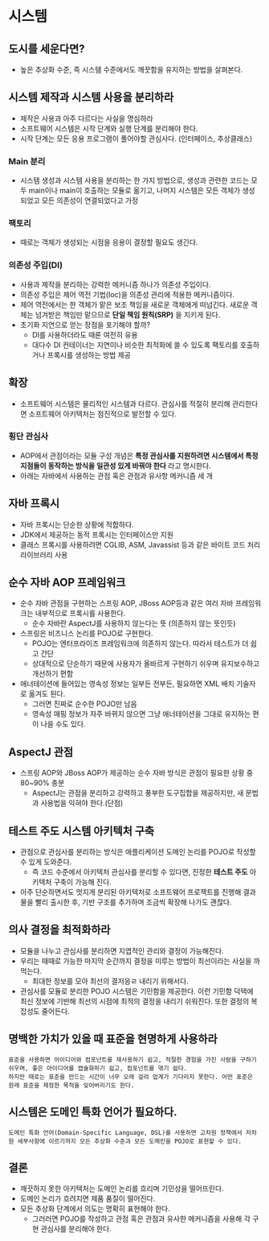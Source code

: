 # 시스템
## 도시를 세운다면?
- 높은 추상화 수준, 즉 시스템 수준에서도 깨끗함을 유지하는 방법을 살펴본다.

## 시스템 제작과 시스템 사용을 분리하라
- 제작은 사용과 아주 다르다는 사실을 명심하라
- 소프트웨어 시스템은 시작 단계와 실행 단계를 분리해야 한다.
- 시작 단계는 모든 응용 프로그램이 풀어야할 관심사다. (인터페이스, 추상클래스)

### Main 분리
- 시스템 생성과 시스템 사용을 분리하는 한 가지 방법으로, 생성과 관련한 코드는 모두 main이나 main이 호출하는 모듈로 옮기고, 나머지 시스템은 모든 객체가 생성되었고 모든 의존성이 연결되었다고 가정

### 팩토리
- 때로는 객체가 생성되는 시점을 응용이 결정할 필요도 생긴다.

### 의존성 주입(DI)
- 사용과 제작을 분리하는 강력한 메커니즘 하나가 의존성 주입이다.
- 의존성 주입은 제어 역전 기법(Ioc)을 의존성 관리에 적용한 메커니즘이다.
- 제어 역전에서는 한 객체가 맡은 보조 책임을 새로운 객체에게 떠넘긴다. 새로운 객체는 넘겨받은 책임만 맡으므로 **단일 책임 원칙(SRP)** 을 지키게 된다.
- 초기화 지연으로 얻는 장점을 포기해야 할까?
  - DI를 사용하더라도 때론 여전히 유용
  - 대다수 DI 컨테이너는 지연이나 비슷한 최적화에 쓸 수 있도록 팩토리를 호출하거나 프록시를 생성하는 방법 제공
  
## 확장
- 소프트웨어 시스템은 물리적인 시스템과 다르다. 관심사를 적절히 분리해 관리한다면 소프트웨어 아키텍처는 점진적으로 발전할 수 있다.

### 횡단 관심사
- AOP에서 관점이라는 모듈 구성 개념은 **특정 관심사를 지원하려면 시스템에서 특정 지점들이 동작하는 방식을 일관성 있게 바꿔야 한다** 라고 명시한다.
- 아래는 자바에서 사용하는 관점 혹은 관점과 유사항 메커니즘 세 개

## 자바 프록시
- 자바 프록시는 단순한 상황에 적합하다.
- JDK에서 제공하는 동적 프록시는 인터페이스만 지원
- 클래스 프록시를 사용하려면 CGLIB, ASM, Javassist 등과 같은 바이트 코드 처리 라이브러리 사용

## 순수 자바 AOP 프레임워크
- 순수 자바 관점을 구현하는 스프링 AOP, JBoss AOP등과 같은 여러 자바 프레임워크는 내부적으로 프록시를 사용한다.
  - 순수 자바란 AspectJ를 사용하지 않는다는 뜻 (의존하지 않는 뜻인듯)
- 스프링은 비즈니스 논리를 POJO로 구현한다.
  - POJO는 엔터프라이즈 프레임워크에 의존하지 않는다. 따라서 테스트가 더 쉽고 간단
  - 상대적으로 단순하기 때문에 사용자가 올바르게 구현하기 쉬우며 유지보수하고 개선하기 편함
- 애너테이션에 들어있는 영속성 정보는 일부든 전부든, 필요하면 XML 배치 기술자로 옮겨도 된다.
  - 그러면 진짜로 순수한 POJO만 남음
  - 영속성 매핑 정보가 자주 바뀌지 않으면 그냥 애너테이션을 그대로 유지하는 편이 나을 수도 있다.
  
## AspectJ 관점
- 스프링 AOP와 JBoss AOP가 제공하는 순수 자바 방식은 관점이 필요한 상황 중 80~90% 충분
  - AspectJ는 관점을 분리하고 강력하고 풍부한 도구집합을 제공하지만, 새 문법과 사용법을 익혀야 한다.(단점)
  
## 테스트 주도 시스템 아키텍처 구축
- 관점으로 관심사를 분리하는 방식은 애플리케이션 도메인 논리를 POJO로 작성할 수 있게 도와준다.
  - 즉 코드 수준에서 아키텍처 관심사를 분리할 수 있다면, 진정한 **테스트 주도** 아키텍처 구축이 가능해 진다.
- 아주 단순하면서도 멋지게 분리된 아키텍처로 소프트웨어 프로젝트를 진행해 결과물을 빨리 출시한 후, 기반 구조를 추가하며 조금씩 확장해 나가도 괜찮다.

## 의사 결정을 최적화하라
- 모듈을 나누고 관심사를 분리하면 지엽적인 관리와 결정이 가능해진다.
- 우리는 때때로 가능한 마지막 순간까지 결정을 미루는 방법이 최선이라는 사실을 까먹는다.
  - 최대한 정보를 모아 최선의 결저응ㄹ 내리기 위해서다.
- 관심사를 모듈로 분리한 POJO 시스템은 기민함을 제공한다. 이런 기민함 덕택에 최신 정보에 기반해 최선의 시점에 최적의 결정을 내리기 쉬워진다. 또한 결정의 복잡성도 줄어든다.

## 명백한 가치가 있을 때 표준을 현명하게 사용하라
```
표준을 사용하면 아이디어와 컴포넌트를 재사용하기 쉽고, 적절한 경험을 가진 사람을 구하기 쉬우며, 좋은 아이디어를 캡슐화하기 쉽고, 컴포넌트를 엮기 쉽다.
하지만 때로는 표준을 만드는 시간이 너무 오래 걸려 업계가 기다리지 못한다. 어떤 표준은 원래 표준을 제정한 목적을 잊어버리기도 한다.
```

## 시스템은 도메인 특화 언어가 필요하다.
```
도메인 특화 언어(Domain-Specific Language, DSL)를 사용하면 고차원 정책에서 저차원 세부사항에 이르기까지 모든 추상화 수준과 모든 도메인을 POJO로 표현할 수 있다.
```

## 결론
- 깨끗하지 못한 아키텍처는 도메인 논리를 흐리며 기민성을 떨어뜨린다.
- 도메인 논리가 흐려지면 제품 품질이 떨어진다.
- 모든 추상화 단계에서 의도는 명확히 표현해야 한다.
  - 그러러면 POJO를 작성하고 관점 혹은 관점과 유사한 메커니즘을 사용해 각 구현 관심사를 분리해야 한다.

